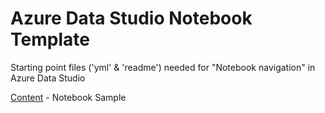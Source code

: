 # Azure Data Studio Notebook Template
Starting point files ('yml' & 'readme') needed for "Notebook navigation" in Azure Data Studio

[Content](content/readme.md) - Notebook Sample
